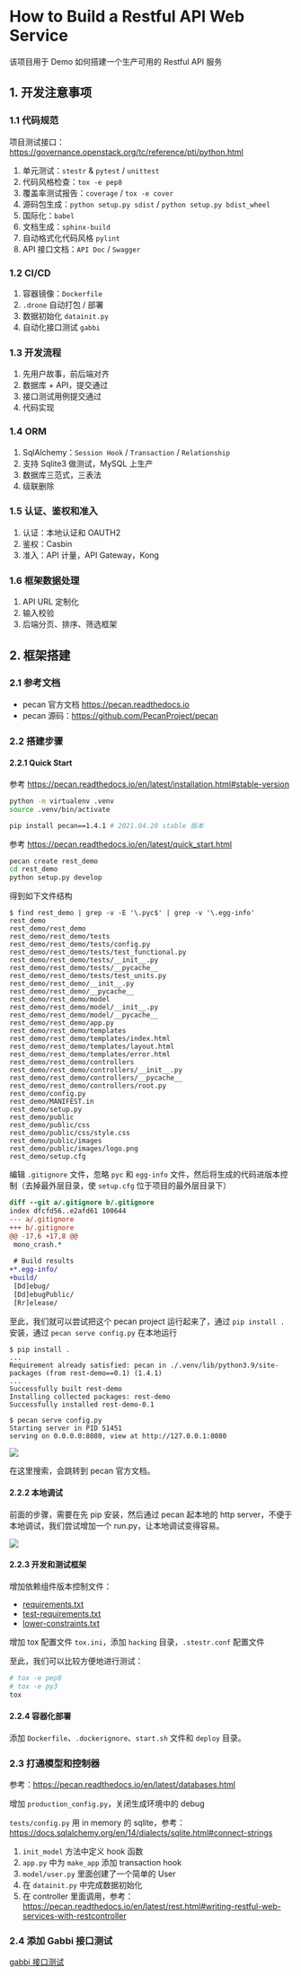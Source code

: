 # How to Build a Restful API Web Service

该项目用于 Demo 如何搭建一个生产可用的 Restful API 服务

## 1. 开发注意事项

### 1.1 代码规范

项目测试接口：<https://governance.openstack.org/tc/reference/pti/python.html>

1. 单元测试：`stestr` & `pytest` / `unittest`
2. 代码风格检查：`tox -e pep8`
3. 覆盖率测试报告：`coverage` / `tox -e cover`
4. 源码包生成：`python setup.py sdist` / `python setup.py bdist_wheel`
5. 国际化：`babel`
6. 文档生成：`sphinx-build`
7. 自动格式化代码风格 `pylint`
8. API 接口文档：`API Doc` / `Swagger`

### 1.2 CI/CD

1. 容器镜像：`Dockerfile`
2. `.drone` 自动打包 / 部署
3. 数据初始化 `datainit.py`
4. 自动化接口测试 `gabbi`

### 1.3 开发流程

1. 先用户故事，前后端对齐
2. 数据库 + API，提交通过
3. 接口测试用例提交通过
4. 代码实现

### 1.4 ORM

1. SqlAlchemy：`Session Hook` / `Transaction` / `Relationship`
2. 支持 Sqlite3 做测试，MySQL 上生产
3. 数据库三范式，三表法
4. 级联删除

### 1.5 认证、鉴权和准入

1. 认证：本地认证和 OAUTH2
2. 鉴权：Casbin
3. 准入：API 计量，API Gateway，Kong

### 1.6 框架数据处理

1. API URL 定制化
2. 输入校验
3. 后端分页、排序、筛选框架

## 2. 框架搭建

### 2.1 参考文档

- pecan 官方文档 <https://pecan.readthedocs.io>
- pecan 源码：<https://github.com/PecanProject/pecan>

### 2.2 搭建步骤

#### 2.2.1 Quick Start

参考 <https://pecan.readthedocs.io/en/latest/installation.html#stable-version>

```bash
python -m virtualenv .venv
source .venv/bin/activate

pip install pecan==1.4.1 # 2021.04.20 stable 版本
```

参考 <https://pecan.readthedocs.io/en/latest/quick_start.html>

```bash
pecan create rest_demo
cd rest_demo
python setup.py develop
```

得到如下文件结构

```console
$ find rest_demo | grep -v -E '\.pyc$' | grep -v '\.egg-info'
rest_demo
rest_demo/rest_demo
rest_demo/rest_demo/tests
rest_demo/rest_demo/tests/config.py
rest_demo/rest_demo/tests/test_functional.py
rest_demo/rest_demo/tests/__init__.py
rest_demo/rest_demo/tests/__pycache__
rest_demo/rest_demo/tests/test_units.py
rest_demo/rest_demo/__init__.py
rest_demo/rest_demo/__pycache__
rest_demo/rest_demo/model
rest_demo/rest_demo/model/__init__.py
rest_demo/rest_demo/model/__pycache__
rest_demo/rest_demo/app.py
rest_demo/rest_demo/templates
rest_demo/rest_demo/templates/index.html
rest_demo/rest_demo/templates/layout.html
rest_demo/rest_demo/templates/error.html
rest_demo/rest_demo/controllers
rest_demo/rest_demo/controllers/__init__.py
rest_demo/rest_demo/controllers/__pycache__
rest_demo/rest_demo/controllers/root.py
rest_demo/config.py
rest_demo/MANIFEST.in
rest_demo/setup.py
rest_demo/public
rest_demo/public/css
rest_demo/public/css/style.css
rest_demo/public/images
rest_demo/public/images/logo.png
rest_demo/setup.cfg
```

编辑 `.gitignore` 文件，忽略 `pyc` 和 `egg-info` 文件，然后将生成的代码进版本控制（去掉最外层目录，使 `setup.cfg` 位于项目的最外层目录下）

```diff
diff --git a/.gitignore b/.gitignore
index dfcfd56..e2afd61 100644
--- a/.gitignore
+++ b/.gitignore
@@ -17,6 +17,8 @@
 mono_crash.*
 
 # Build results
+*.egg-info/
+build/
 [Dd]ebug/
 [Dd]ebugPublic/
 [Rr]elease/
```

至此，我们就可以尝试把这个 pecan project 运行起来了，通过 `pip install .` 安装，通过 `pecan serve config.py` 在本地运行

```console
$ pip install .
...
Requirement already satisfied: pecan in ./.venv/lib/python3.9/site-packages (from rest-demo==0.1) (1.4.1)
...
Successfully built rest-demo
Installing collected packages: rest-demo
Successfully installed rest-demo-0.1

$ pecan serve config.py
Starting server in PID 51451
serving on 0.0.0.0:8080, view at http://127.0.0.1:8080
```

![](images/pecan-init-page.png)

在这里搜索，会跳转到 pecan 官方文档。

#### 2.2.2 本地调试

前面的步骤，需要在先 pip 安装，然后通过 pecan 起本地的 http server，不便于本地调试，我们尝试增加一个 run.py，让本地调试变得容易。

![](images/local-debug.png)

#### 2.2.3 开发和测试框架

增加依赖组件版本控制文件：

- [requirements.txt](/requirements.txt)
- [test-requirements.txt](/test-requirements.txt)
- [lower-constraints.txt](/lower-constraints.txt)

增加 tox 配置文件 `tox.ini`，添加 `hacking` 目录，`.stestr.conf` 配置文件

至此，我们可以比较方便地进行测试：

```bash
# tox -e pep8
# tox -e py3
tox
```

#### 2.2.4 容器化部署

添加 `Dockerfile`、`.dockerignore`、`start.sh` 文件和 `deploy` 目录。

### 2.3 打通模型和控制器

参考：<https://pecan.readthedocs.io/en/latest/databases.html>

增加 `production_config.py`，关闭生成环境中的 debug

`tests/config.py` 用 in memory 的 sqlite，参考：<https://docs.sqlalchemy.org/en/14/dialects/sqlite.html#connect-strings>

1. `init_model` 方法中定义 hook 函数
2. `app.py` 中为 `make_app` 添加 transaction hook
3. `model/user.py` 里面创建了一个简单的 User
4. 在 `datainit.py` 中完成数据初始化
5. 在 controller 里面调用，参考：<https://pecan.readthedocs.io/en/latest/rest.html#writing-restful-web-services-with-restcontroller>

### 2.4 添加 Gabbi 接口测试

[gabbi 接口测试](/gabbi/README.md)
